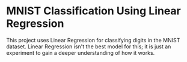 # MNIST Classification Using Linear Regression
This project uses Linear Regression for classifying digits in the MNIST dataset. Linear Regression isn't the best model for this; it is just an experiment to gain a deeper understanding of how it works.